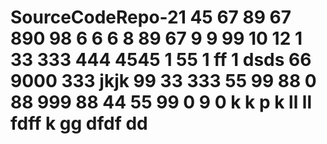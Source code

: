 # SourceCodeRepo-21 45 67 89 67 890 98 6 6 6 8 89 67 9 9 99 10 12 1  33 333 444 4545 1 55 1  ff 1 dsds 66 9000 333 jkjk  99 33 333 55 99 88 0 88 999 88 44 55 99 0 9 0 k k p k ll ll fdff k gg dfdf  dd

